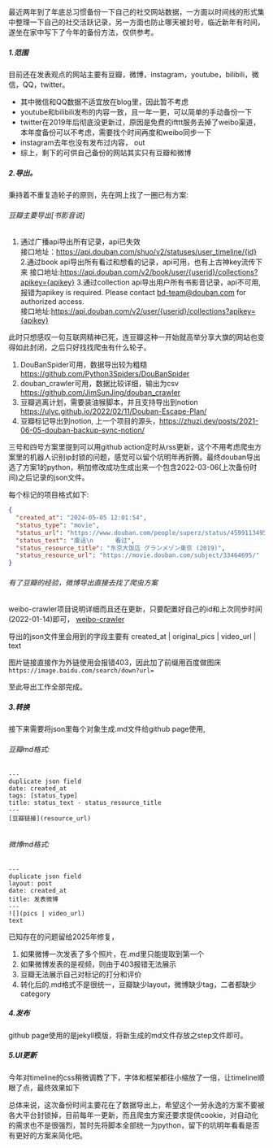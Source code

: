 最近两年到了年底总习惯备份一下自己的社交网站数据，一方面以时间线的形式集中整理一下自己的社交活跃记录，另一方面也防止哪天被封号，临近新年有时间，遂坐在家中写下了今年的备份方法，仅供参考。

[](/media/pic/backup.jpg)





##### 1.范围  
目前还在发表观点的网站主要有豆瓣，微博，instagram，youtube，bilibili，微信，QQ，twitter。
 - 其中微信和QQ数据不适宜放在blog里，因此暂不考虑
 - youtube和bilibili发布的内容一致，且一年一更，可以简单的手动备份一下
 - twitter在2019年后彻底没更新过，原因是免费的ifttt服务去掉了weibo渠道，本年度备份可以不考虑，需要找个时间再度和weibo同步一下
 - instagram去年也没有发布过内容， out
 - 综上，剩下的可供自己备份的网站其实只有豆瓣和微博

##### 2.导出。  
秉持着不重复造轮子的原则，先在网上找了一圈已有方案:

###### 豆瓣主要导出[书影音说]  
1. 通过广播api导出所有记录，api已失效  
接口地址：https://api.douban.com/shuo/v2/statuses/user_timeline/{id}  
2.通过book api导出所有看过和想看的记录，api可用，也有上古神key流传下来
接口地址:https://api.douban.com/v2/book/user/{userid}/collections?apikey={apikey}
3.通过collection api导出用户所有书影音记录，api不可用,报错为apikey is required. Please contact bd-team@douban.com for authorized access.  
接口地址:https://api.douban.com/v2/user/{userid}/collections?apikey={apikey}  

此时只想感叹一句互联网精神已死，连豆瓣这种一开始就高举分享大旗的网站也变得如此封闭，之后只好找找爬虫有什么轮子。  
1. DouBanSpider可用，数据导出较为粗糙 https://github.com/Python3Spiders/DouBanSpider
2. douban_crawler可用，数据比较详细，输出为csv https://github.com/JimSunJing/douban_crawler
3. 豆瓣逃离计划，需要装油猴脚本，并且支持导出到notion https://ulyc.github.io/2022/02/11/Douban-Escape-Plan/
4. 豆瓣标记导出到notion, 上一个项目的源头，https://zhuzi.dev/posts/2021-06-05-douban-backup-sync-notion/

三号和四号方案里提到可以用github action定时从rss更新，这个不用考虑爬虫方案里的机器人识别ip封锁的问题，感觉可以留个坑明年再折腾。最终douban导出选了方案1的python，稍加修改成功生成出来一个包含2022-03-06(上次备份时间)之后记录的json文件。  

每个标记的项目格式如下:  
```json
{
  "created_at": "2024-05-05 12:01:54",
  "status_type": "movie",
  "status_url": "https://www.douban.com/people/superz/status/4599113495/",
  "status_text": "废话\n      看过",
  "status_resource_title": "东京大饭店 グランメゾン東京‎ (2019)",
  "status_resource_url": "https://movie.douban.com/subject/33464695/"
}  
```
###### 有了豆瓣的经验，微博导出直接去找了爬虫方案
weibo-crawler项目说明详细而且还在更新，只要配置好自己的id和上次同步时间(2022-01-14)即可， [weibo-crawler](https://github.com/dataabc/weibo-crawler)

导出的json文件里会用到的字段主要有 created_at | original_pics | video_url |  text

图片链接直接作为外链使用会报错403，因此加了前缀用百度做图床`https://image.baidu.com/search/down?url=`  

至此导出工作全部完成。

##### 3.转换
接下来需要将json里每个对象生成.md文件给github page使用,

###### 豆瓣md格式:

```
---
duplicate json field
date: created_at
tags: [status_type]
title: status_text - status_resource_title
---
[豆瓣链接](resource_url)


```

###### 微博md格式:
```
---
duplicate json field
layout: post
date: created_at
title: 发表微博
---
![](pics | video_url)
text
```

已知存在的问题留给2025年修复，
1. 如果微博一次发表了多个照片，在.md里只能提取到第一个
2. 如果微博发表的是视频，则由于403报错无法展示
3. 豆瓣无法展示自己对标记的打分和评价
4. 转化后的.md格式不是很统一，豆瓣缺少layout，微博缺少tag，二者都缺少category

##### 4.发布
github page使用的是jekyll模版，将新生成的md文件存放之step文件即可。



##### 5.UI更新
今年对timeline的css稍微调教了下，字体和框架都往小缩放了一倍，让timeline顺眼了点，最终效果如下
[](/media/pic/timeline.png)  


总体来说，这次备份时间主要花在了数据导出上，希望这个一劳永逸的方案不要被各大平台封锁掉，目前每年一更新，而且爬虫方案还要求提供cookie，对自动化的需求也不是很强烈，暂时先将脚本全部统一为python，留下的坑明年看看是否有更好的方案来简化吧。
